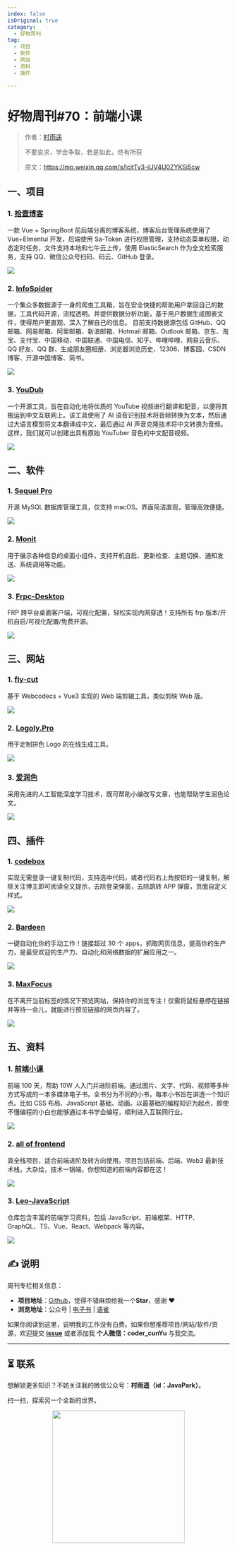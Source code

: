 ```yaml
---
index: false
isOriginal: true
category:
  - 好物周刊
tag:
  - 项目
  - 软件
  - 网站
  - 资料
  - 插件

---
```


# 好物周刊#70：前端小课

> 作者：[村雨遥](https://github.com/cunyu1943)
> 
> 不要哀求，学会争取，若是如此，终有所获
> 
> 原文：https://mp.weixin.qq.com/s/lcjtTv3-iUV4U0ZYKSi5cw

## 一、项目

### 1. [拾壹博客](https://gitee.com/quequnlong/shiyi-blog)

一款 Vue + SpringBoot 前后端分离的博客系统，博客后台管理系统使用了 Vue+Elmentui 开发，后端使用 Sa-Token 进行权限管理，支持动态菜单权限，动态定时任务，文件支持本地和七牛云上传，使用 ElasticSearch 作为全文检索服务，支持 QQ、微信公众号扫码、码云、GitHub 登录。

![](assets/0817-0823/1723681113612-98368d8e-f151-4107-9498-5223f6068b4a.webp)

### 2. [InfoSpider](https://github.com/kangvcar/InfoSpider)

一个集众多数据源于一身的爬虫工具箱，旨在安全快捷的帮助用户拿回自己的数据，工具代码开源，流程透明。并提供数据分析功能，基于用户数据生成图表文件，使得用户更直观、深入了解自己的信息。 目前支持数据源包括 GitHub、QQ 邮箱、网易邮箱、阿里邮箱、新浪邮箱、Hotmail 邮箱、Outlook 邮箱、京东、淘宝、支付宝、中国移动、中国联通、中国电信、知乎、哔哩哔哩、网易云音乐、QQ 好友、QQ 群、生成朋友圈相册、浏览器浏览历史、12306、博客园、CSDN 博客、开源中国博客、简书。

![](assets/0817-0823/1724025905705-eb66a9cf-b194-44e8-a4df-2b34aa53b467.webp)

### 3. [YouDub](https://github.com/liuzhao1225/YouDub)

一个开源工具，旨在自动化地将优质的 YouTube 视频进行翻译和配音，以便将其搬运到中文互联网上。该工具使用了 AI 语音识别技术将音频转换为文本，然后通过大语言模型将文本翻译成中文，最后通过 AI 声音克隆技术将中文转换为音频。这样，我们就可以创建出具有原始 YouTuber 音色的中文配音视频。

![](assets/0817-0823/1724112012903-0211943d-970b-4f3b-8c33-649f09bb990d.webp)

## 二、软件

### 1. [Sequel Pro](https://sequelpro.com)

开源 MySQL 数据库管理工具，仅支持 macOS。界面简洁直观，管理高效便捷。

![](assets/0817-0823/1723680774250-7d51fd53-01da-431a-ba64-7960308e6095.png)

### 2. [Monit](https://github.com/fzf404/Monit)

用于展示各种信息的桌面小组件，支持开机自启、更新检查、主题切换、通知发送、系统调用等功能。

![](assets/0817-0823/1724026292125-178282e1-ef9a-42d0-812a-adde0e332045.webp)

### 3. [Frpc-Desktop](https://github.com/luckjiawei/frpc-desktop)

FRP 跨平台桌面客户端，可视化配置，轻松实现内网穿透！支持所有 frp 版本/开机自启/可视化配置/免费开源。

![](assets/0817-0823/1724026260723-7450a534-611c-45df-a816-b21a13ba2628.webp)

## 三、网站

### 1. [fly-cut](https://github.com/x007xyz/fly-cut)

基于 Webcodecs + Vue3 实现的 Web 端剪辑工具，类似剪映 Web 版。

![](assets/0817-0823/1724025748488-8fe3d018-4c56-4bdb-82b1-4d10c2d6236a.webp)

### 2. [Logoly.Pro](https://www.logoly.pro)

用于定制拼色 Logo 的在线生成工具。

![](assets/0817-0823/1724026524815-101ef387-a071-4edb-a7b2-c8bacf627aee.webp)

### 3. [爱润色](https://aiwyc.com/)

采用先进的人工智能深度学习技术，既可帮助小编改写文章，也能帮助学生润色论文。

![](assets/0817-0823/1724112060536-5df661c4-833c-4dd8-b3ef-16372dc0e831.webp)

## 四、插件

### 1. [codebox](https://chromewebstore.google.com/detail/acnnhjllgegbndgknlliobjlekgilbdf)

实现无需登录一键复制代码，支持选中代码，或者代码右上角按钮的一键复制，解除关注博主即可阅读全文提示，去除登录弹窗，去除跳转 APP 弹窗，页面自定义样式。

![](assets/0817-0823/1724065290906-18e9b81f-b4b0-42be-a985-cf27d4cfac24.webp)

### 2. [Bardeen](https://chromewebstore.google.com/detail/ihhkmalpkhkoedlmcnilbbhhbhnicjga)

一键自动化你的手动工作！链接超过 30 个 apps，抓取网页信息，提高你的生产力，是最受欢迎的生产力、自动化和网络数据的扩展应用之一。

![](assets/0817-0823/1724112137509-c855bd74-3289-4244-83f3-c11a4e6501ad.webp)

### 3. [MaxFocus](https://chromewebstore.google.com/detail/bnacincmbaknlbegecpioobkfgejlojp?hl=zh-CN)

在不离开当前标签的情况下预览网站，保持你的浏览专注！仅需将鼠标悬停在链接并等待一会儿，就能进行预览链接的网页内容了。

![](assets/0817-0823/1724112153884-b8500975-fd43-4853-9b9c-20e5949b16ba.webp)

## 五、资料

### 1. [前端小课](https://github.com/lefex/FE)

前端 100 天，帮助 10W 人入门并进阶前端。通过图片、文字、代码、视频等多种方式写成的一本多媒体电子书。全书分为不同的小书，每本小书旨在讲透一个知识点。比如 CSS 布局、JavaScript 基础、动画。以最基础的编程知识为起点，即使不懂编程的小白也能够通过本书学会编程，顺利进入互联网行业。

![](assets/0817-0823/1724112125269-7b538c5c-e1b6-4395-ba68-654d38ee9b43.webp)

### 2. [all of frontend](https://github.com/KieSun/all-of-frontend)

真全栈项目，适合前端进阶及转方向使用。项目包括前端、后端、Web3 最新技术栈，大杂烩，技术一锅端，你想知道的前端内容都在这！

![](assets/0817-0823/1724112100754-6ce07bd6-a4b9-44d4-a0e2-3c510ed9cf9b.webp)

### 3. [Leo-JavaScript](https://github.com/pingan8787/Leo-JavaScript)

仓库包含丰富的前端学习资料，包括 JavaScript、前端框架、HTTP、GraphQL、TS、Vue、React、Webpack 等内容。

![](assets/0817-0823/1724112076954-d7cba013-57a9-4133-be87-34f1a309d726.webp)

## 

## ✍️ 说明

周刊专栏相关信息：

- **项目地址**：[Github](https://github.com/cunyu1943/weekly)，觉得不错麻烦给我一个**Star**，感谢 ❤️
- **浏览地址**：公众号 | [电子书](https://cunyu1943.github.io/weekly) | [语雀](https://yuque.com/cunyu1943/weekly)

如果你阅读到这里，说明我的工作没有白费。如果你想推荐项目/网站/软件/资源，欢迎提交 **[issue](https://github.com/cunyu1943/weekly/issues)** 或者添加我 **个人微信：coder_cunYu** 与我交流。

---

## ⏳ 联系

想解锁更多知识？不妨关注我的微信公众号：**村雨遥（id：JavaPark）**。

扫一扫，探索另一个全新的世界。

<center>
<img src="/contact/contact.png" width="300">
</center>



